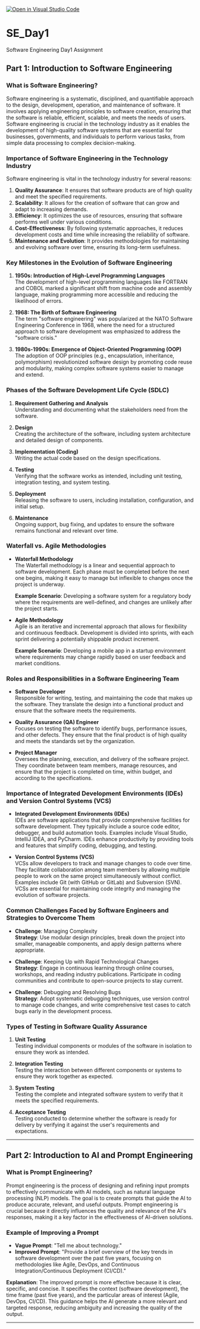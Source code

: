 [![Open in Visual Studio Code](https://classroom.github.com/assets/open-in-vscode-2e0aaae1b6195c2367325f4f02e2d04e9abb55f0b24a779b69b11b9e10269abc.svg)](https://classroom.github.com/online_ide?assignment_repo_id=15561880&assignment_repo_type=AssignmentRepo)
# SE_Day1
Software Engineering Day1 Assignment

## Part 1: Introduction to Software Engineering

### What is Software Engineering?

Software engineering is a systematic, disciplined, and quantifiable approach to the design, development, operation, and maintenance of software. It involves applying engineering principles to software creation, ensuring that the software is reliable, efficient, scalable, and meets the needs of users. Software engineering is crucial in the technology industry as it enables the development of high-quality software systems that are essential for businesses, governments, and individuals to perform various tasks, from simple data processing to complex decision-making.

### Importance of Software Engineering in the Technology Industry

Software engineering is vital in the technology industry for several reasons:
1. **Quality Assurance**: It ensures that software products are of high quality and meet the specified requirements.
2. **Scalability**: It allows for the creation of software that can grow and adapt to increasing demands.
3. **Efficiency**: It optimizes the use of resources, ensuring that software performs well under various conditions.
4. **Cost-Effectiveness**: By following systematic approaches, it reduces development costs and time while increasing the reliability of software.
5. **Maintenance and Evolution**: It provides methodologies for maintaining and evolving software over time, ensuring its long-term usefulness.

### Key Milestones in the Evolution of Software Engineering

1. **1950s: Introduction of High-Level Programming Languages**  
   The development of high-level programming languages like FORTRAN and COBOL marked a significant shift from machine code and assembly language, making programming more accessible and reducing the likelihood of errors.

2. **1968: The Birth of Software Engineering**  
   The term "software engineering" was popularized at the NATO Software Engineering Conference in 1968, where the need for a structured approach to software development was emphasized to address the "software crisis."

3. **1980s-1990s: Emergence of Object-Oriented Programming (OOP)**  
   The adoption of OOP principles (e.g., encapsulation, inheritance, polymorphism) revolutionized software design by promoting code reuse and modularity, making complex software systems easier to manage and extend.

### Phases of the Software Development Life Cycle (SDLC)

1. **Requirement Gathering and Analysis**  
   Understanding and documenting what the stakeholders need from the software.
   
2. **Design**  
   Creating the architecture of the software, including system architecture and detailed design of components.
   
3. **Implementation (Coding)**  
   Writing the actual code based on the design specifications.
   
4. **Testing**  
   Verifying that the software works as intended, including unit testing, integration testing, and system testing.
   
5. **Deployment**  
   Releasing the software to users, including installation, configuration, and initial setup.
   
6. **Maintenance**  
   Ongoing support, bug fixing, and updates to ensure the software remains functional and relevant over time.

### Waterfall vs. Agile Methodologies

- **Waterfall Methodology**  
  The Waterfall methodology is a linear and sequential approach to software development. Each phase must be completed before the next one begins, making it easy to manage but inflexible to changes once the project is underway.

  **Example Scenario**: Developing a software system for a regulatory body where the requirements are well-defined, and changes are unlikely after the project starts.

- **Agile Methodology**  
  Agile is an iterative and incremental approach that allows for flexibility and continuous feedback. Development is divided into sprints, with each sprint delivering a potentially shippable product increment.

  **Example Scenario**: Developing a mobile app in a startup environment where requirements may change rapidly based on user feedback and market conditions.

### Roles and Responsibilities in a Software Engineering Team

- **Software Developer**  
  Responsible for writing, testing, and maintaining the code that makes up the software. They translate the design into a functional product and ensure that the software meets the requirements.

- **Quality Assurance (QA) Engineer**  
  Focuses on testing the software to identify bugs, performance issues, and other defects. They ensure that the final product is of high quality and meets the standards set by the organization.

- **Project Manager**  
  Oversees the planning, execution, and delivery of the software project. They coordinate between team members, manage resources, and ensure that the project is completed on time, within budget, and according to the specifications.

### Importance of Integrated Development Environments (IDEs) and Version Control Systems (VCS)

- **Integrated Development Environments (IDEs)**  
  IDEs are software applications that provide comprehensive facilities for software development. They typically include a source code editor, debugger, and build automation tools. Examples include Visual Studio, IntelliJ IDEA, and PyCharm. IDEs enhance productivity by providing tools and features that simplify coding, debugging, and testing.

- **Version Control Systems (VCS)**  
  VCSs allow developers to track and manage changes to code over time. They facilitate collaboration among team members by allowing multiple people to work on the same project simultaneously without conflict. Examples include Git (with GitHub or GitLab) and Subversion (SVN). VCSs are essential for maintaining code integrity and managing the evolution of software projects.

### Common Challenges Faced by Software Engineers and Strategies to Overcome Them

- **Challenge**: Managing Complexity  
  **Strategy**: Use modular design principles, break down the project into smaller, manageable components, and apply design patterns where appropriate.

- **Challenge**: Keeping Up with Rapid Technological Changes  
  **Strategy**: Engage in continuous learning through online courses, workshops, and reading industry publications. Participate in coding communities and contribute to open-source projects to stay current.

- **Challenge**: Debugging and Resolving Bugs  
  **Strategy**: Adopt systematic debugging techniques, use version control to manage code changes, and write comprehensive test cases to catch bugs early in the development process.

### Types of Testing in Software Quality Assurance

1. **Unit Testing**  
   Testing individual components or modules of the software in isolation to ensure they work as intended.

2. **Integration Testing**  
   Testing the interaction between different components or systems to ensure they work together as expected.

3. **System Testing**  
   Testing the complete and integrated software system to verify that it meets the specified requirements.

4. **Acceptance Testing**  
   Testing conducted to determine whether the software is ready for delivery by verifying it against the user's requirements and expectations.

---

## Part 2: Introduction to AI and Prompt Engineering

### What is Prompt Engineering?

Prompt engineering is the process of designing and refining input prompts to effectively communicate with AI models, such as natural language processing (NLP) models. The goal is to create prompts that guide the AI to produce accurate, relevant, and useful outputs. Prompt engineering is crucial because it directly influences the quality and relevance of the AI's responses, making it a key factor in the effectiveness of AI-driven solutions.

### Example of Improving a Prompt

- **Vague Prompt**: "Tell me about technology."
- **Improved Prompt**: "Provide a brief overview of the key trends in software development over the past five years, focusing on methodologies like Agile, DevOps, and Continuous Integration/Continuous Deployment (CI/CD)."

**Explanation**: The improved prompt is more effective because it is clear, specific, and concise. It specifies the context (software development), the time frame (past five years), and the particular areas of interest (Agile, DevOps, CI/CD). This guidance helps the AI generate a more relevant and targeted response, reducing ambiguity and increasing the quality of the output.

---
